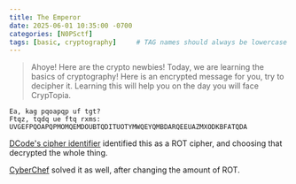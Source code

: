 ```yaml
---
title: The Emperor
date: 2025-06-01 10:35:00 -0700
categories: [N0PSctf]
tags: [basic, cryptography]     # TAG names should always be lowercase
---
```


> Ahoye! Here are the crypto newbies! Today, we are learning the basics of cryptography! Here is an encrypted message for you, try to decipher it. Learning this will help you on the day you will face CrypTopia.

```
Ea, kag pqoapqp uf tgt?
Ftqz, tqdq ue ftq rxms:
UVGEFPQOAPQPMOMQEMDOUBTQDITUOTYMWQEYQMBDARQEEUAZMXODKBFATQDA
```

[DCode's cipher identifier](https://www.dcode.fr/cipher-identifier) identified this as a ROT cipher, and choosing that decrypted the whole thing.

[CyberChef](https://cyberchef.org/#recipe=ROT13(true,true,false,14)&input=RWEsIGthZyBwcW9hcHFwIHVmIHRndD8KRnRxeiwgdHFkcSB1ZSBmdHEgcnhtczoKVVZHRUZQUU9BUFFQTU9NUUVNRE9VQlRRRElUVU9UWU1XUUVZUU1CREFSUUVFVUFaTVhPREtCRkFUUURB) solved it as well, after changing the amount of ROT. 
